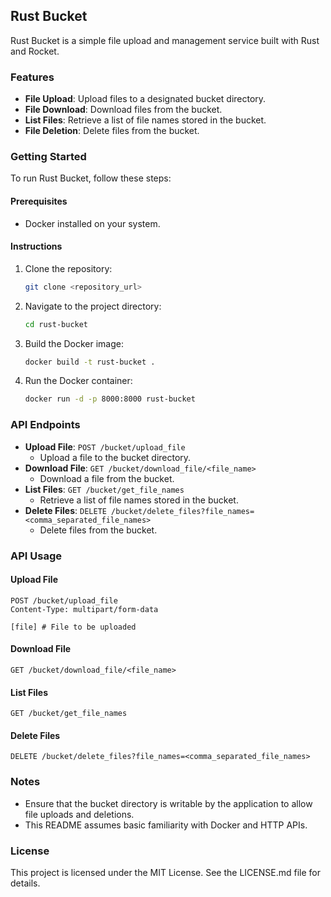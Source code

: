 ## Rust Bucket

Rust Bucket is a simple file upload and management service built with Rust and Rocket.

### Features

- **File Upload**: Upload files to a designated bucket directory.
- **File Download**: Download files from the bucket.
- **List Files**: Retrieve a list of file names stored in the bucket.
- **File Deletion**: Delete files from the bucket.

### Getting Started

To run Rust Bucket, follow these steps:

#### Prerequisites

- Docker installed on your system.

#### Instructions

1. Clone the repository:

    ```bash
    git clone <repository_url>
    ```

2. Navigate to the project directory:

    ```bash
    cd rust-bucket
    ```

3. Build the Docker image:

    ```bash
    docker build -t rust-bucket .
    ```

4. Run the Docker container:

    ```bash
    docker run -d -p 8000:8000 rust-bucket
    ```

### API Endpoints

- **Upload File**: `POST /bucket/upload_file`
  - Upload a file to the bucket directory.
- **Download File**: `GET /bucket/download_file/<file_name>`
  - Download a file from the bucket.
- **List Files**: `GET /bucket/get_file_names`
  - Retrieve a list of file names stored in the bucket.
- **Delete Files**: `DELETE /bucket/delete_files?file_names=<comma_separated_file_names>`
  - Delete files from the bucket.

### API Usage

#### Upload File

```
POST /bucket/upload_file
Content-Type: multipart/form-data

[file] # File to be uploaded
```

#### Download File

```
GET /bucket/download_file/<file_name>
```

#### List Files

```
GET /bucket/get_file_names
```

#### Delete Files

```
DELETE /bucket/delete_files?file_names=<comma_separated_file_names>
```

### Notes

* Ensure that the bucket directory is writable by the application to allow file uploads and deletions.
* This README assumes basic familiarity with Docker and HTTP APIs.

### License

This project is licensed under the MIT License. See the LICENSE.md file for details.